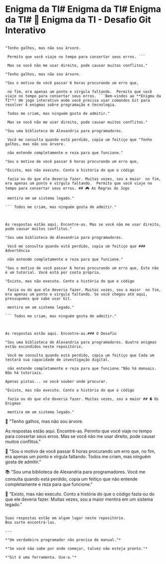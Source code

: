 # Enigma da TI# Enigma da TI# Enigma da TI# 🧩 Enigma da TI - Desafio Git Interativo


```

"Tenho galhos, mas não sou árvore. 

 Permito que você viaje no tempo para consertar seus erros. ```

 Mas se você não me usar direito, pode causar muitos conflitos."

"Tenho galhos, mas não sou árvore. 

"Sou o motivo de você passar 6 horas procurando um erro que, 

 no fim, era apenas um ponto e vírgula faltando.  Permito que você viaje no tempo para consertar seus erros. ```Bem-vindos ao **Enigma da TI**! Um jogo interativo onde você precisa usar comandos Git para resolver 4 enigmas sobre programação e tecnologia.

 Todos me criam, mas ninguém gosta de admitir."

 Mas se você não me usar direito, pode causar muitos conflitos."

"Sou uma biblioteca de Alexandria para programadores. 

 Você me consulta quando está perdido, copia um feitiço que "Tenho galhos, mas não sou árvore. 

 não entende completamente e reza para que funcione."

"Sou o motivo de você passar 6 horas procurando um erro que, 

"Existo, mas não executo. Conto a história do que o código 

 fazia ou do que ele deveria fazer. Muitas vezes, sou a maior  no fim, era apenas um ponto e vírgula faltando.  Permito que você viaje no tempo para consertar seus erros. ## 🎮 As Regras do Jogo

 mentira em um sistema legado."

``` Todos me criam, mas ninguém gosta de admitir."



As respostas estão aqui. Encontre-as. Mas se você não me usar direito, pode causar muitos conflitos."

"Sou uma biblioteca de Alexandria para programadores. 

 Você me consulta quando está perdido, copia um feitiço que ### Advertência

 não entende completamente e reza para que funcione."

"Sou o motivo de você passar 6 horas procurando um erro que, Este não é um tutorial. Você está por conta própria.

"Existo, mas não executo. Conto a história do que o código 

 fazia ou do que ele deveria fazer. Muitas vezes, sou a maior  no fim, era apenas um ponto e vírgula faltando. Se você chegou até aqui, pressupomos que sabe usar Git.

 mentira em um sistema legado."

``` Todos me criam, mas ninguém gosta de admitir."



As respostas estão aqui. Encontre-as.### O Desafio

"Sou uma biblioteca de Alexandria para programadores. Quatro enigmas estão escondidos neste repositório.

 Você me consulta quando está perdido, copia um feitiço que Cada um testará sua capacidade de investigação digital.

 não entende completamente e reza para que funcione."Não há manuais. Não há tutoriais.

Apenas pistas... se você souber onde procurar.

"Existo, mas não executo. Conto a história do que o código 

 fazia ou do que ele deveria fazer. Muitas vezes, sou a maior ## � Os Enigmas

 mentira em um sistema legado."

``````

🌳 "Tenho galhos, mas não sou árvore. 

As respostas estão aqui. Encontre-as.   Permito que você viaje no tempo para consertar seus erros. 
   Mas se você não me usar direito, pode causar muitos conflitos."

🐛 "Sou o motivo de você passar 6 horas procurando um erro que, 
   no fim, era apenas um ponto e vírgula faltando. 
   Todos me criam, mas ninguém gosta de admitir."

📚 "Sou uma biblioteca de Alexandria para programadores. 
   Você me consulta quando está perdido, copia um feitiço que 
   não entende completamente e reza para que funcione."

💬 "Existo, mas não executo. Conto a história do que o código 
   fazia ou do que ele deveria fazer. Muitas vezes, sou a maior 
   mentira em um sistema legado."
```

Suas respostas estão em algum lugar neste repositório.
Boa sorte encontrá-las.

---

*"Um verdadeiro programador não precisa de manual."*

*"Se você não sabe por onde começar, talvez não esteja pronto."*

*"Git é uma ferramenta. Use-a."*
